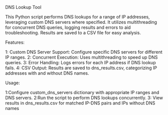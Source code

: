 
DNS Lookup Tool



This Python script performs DNS lookups for a range of IP addresses, leveraging custom DNS servers where specified. It utilizes multithreading for concurrent DNS queries, logging results and errors to aid troubleshooting. Results are saved to a CSV file for easy analysis.

Features:


1: Custom DNS Server Support: Configure specific DNS servers for different IP ranges.
2: Concurrent Execution: Uses multithreading to speed up DNS queries.
3: Error Handling: Logs errors for each IP address if DNS lookup fails.
4: CSV Output: Results are saved to dns_results.csv, categorizing IP addresses with and without DNS names.


Usage:


1:Configure custom_dns_servers dictionary with appropriate IP ranges and DNS servers.
2:Run the script to perform DNS lookups concurrently.
3: View results in dns_results.csv for matched IP-DNS pairs and IPs without DNS names
